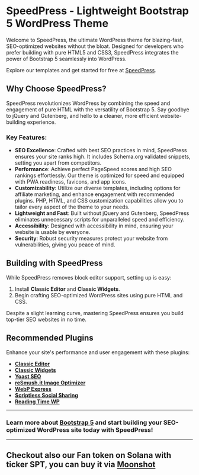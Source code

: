 # SpeedPress - Lightweight Bootstrap 5 WordPress Theme

Welcome to SpeedPress, the ultimate WordPress theme for blazing-fast, SEO-optimized websites without the bloat. Designed for developers who prefer building with pure HTML5 and CSS3, SpeedPress integrates the power of Bootstrap 5 seamlessly into WordPress.

Explore our templates and get started for free at [SpeedPress](https://speedpress.fi).

## Why Choose SpeedPress?

SpeedPress revolutionizes WordPress by combining the speed and engagement of pure HTML with the versatility of Bootstrap 5. Say goodbye to jQuery and Gutenberg, and hello to a cleaner, more efficient website-building experience.

### Key Features:

- **SEO Excellence**: Crafted with best SEO practices in mind, SpeedPress ensures your site ranks high. It includes Schema.org validated snippets, setting you apart from competitors.
- **Performance**: Achieve perfect PageSpeed scores and high SEO rankings effortlessly. Our theme is optimized for speed and equipped with PWA readiness, favicons, and app icons.
- **Customizability**: Utilize our diverse templates, including options for affiliate marketing, and enhance engagement with recommended plugins. PHP, HTML, and CSS customization capabilities allow you to tailor every aspect of the theme to your needs.
- **Lightweight and Fast**: Built without jQuery and Gutenberg, SpeedPress eliminates unnecessary scripts for unparalleled speed and efficiency.
- **Accessibility**: Designed with accessibility in mind, ensuring your website is usable by everyone.
- **Security**: Robust security measures protect your website from vulnerabilities, giving you peace of mind.

## Building with SpeedPress

While SpeedPress removes block editor support, setting up is easy:
1. Install **Classic Editor** and **Classic Widgets**.
2. Begin crafting SEO-optimized WordPress sites using pure HTML and CSS.

Despite a slight learning curve, mastering SpeedPress ensures you build top-tier SEO websites in no time.

## Recommended Plugins

Enhance your site's performance and user engagement with these plugins:
- **[Classic Editor](https://fi.wordpress.org/plugins/classic-editor/)**
- **[Classic Widgets](https://fi.wordpress.org/plugins/classic-widgets/)**
- **[Yoast SEO](https://fi.wordpress.org/plugins/wordpress-seo/)**
- **[reSmush.it Image Optimizer](https://fi.wordpress.org/plugins/resmushit-image-optimizer/)**
- **[WebP Express](https://fi.wordpress.org/plugins/webp-express/)**
- **[Scriptless Social Sharing](https://fi.wordpress.org/plugins/scriptless-social-sharing/)**
- **[Reading Time WP](https://fi.wordpress.org/plugins/reading-time-wp/)**

---

### Learn more about [Bootstrap 5](https://getbootstrap.com/docs/5.2/getting-started/introduction) and start building your SEO-optimized WordPress site today with SpeedPress!

---
## Checkout also our Fan token on Solana with ticker SPT, you can buy it via [Moonshot]([https://getbootstrap.com/docs/5.2/getting-started/introduction](https://dexscreener.com/solana/45ewjjsxwnc5pwwkjf1sjkric414kizndbu48npgjbbu))
